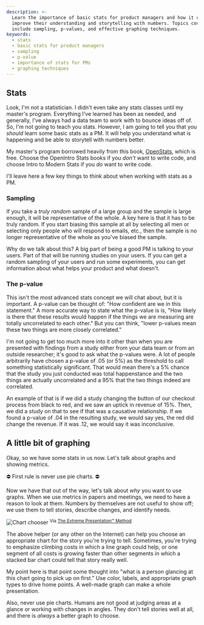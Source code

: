 ```yaml
---
description: >-
  Learn the importance of basic stats for product managers and how it can
  improve their understanding and storytelling with numbers. Topics covered
  include sampling, p-values, and effective graphing techniques.
keywords:
  - stats
  - basic stats for product managers
  - sampling
  - p-value
  - importance of stats for PMs
  - graphing techniques
---
```


## Stats

Look, I'm not a statistician. I didn't even take any stats classes until my master's program. Everything I've learned has been as needed, and generally, I've always had a data team to work with to bounce ideas off of. So, I'm not going to teach you stats. However, I am going to tell you that you _should_ learn some basic stats as a PM. It will help you understand what is happening and be able to storytell with numbers better.

My master's program borrowed heavily from this book, [OpenStats][os], which is free. Choose the OpenIntro Stats books if you _don't_ want to write code, and choose Intro to Modern Stats if you _do_ want to write code.

I'll leave here a few key things to think about when working with stats as a PM.

### Sampling

If you take a _truly random_ sample of a large group and the sample is large enough, it will be representative of the whole. A key here is that it has to be truly random. If you start biasing this sample at all by selecting all men or selecting only people who will respond to emails, etc., then the sample is no longer representative of the whole as you've biased the sample.

Why do we talk about this? A big part of being a good PM is talking to your users. Part of that will be running studies on your users. If you can get a random sampling of your users and run some experiments, you can get information about what helps your product and what doesn't.

### The p-value

This isn't the most advanced stats concept we will chat about, but it is important. A p-value can be thought of: "How confident are we in this statement." A more accurate way to state what the p-value is is, "How likely is there that these results would happen if the things we are measuring are totally uncorrelated to each other." But you can think, "lower p-values mean these two things are more closely correlated."

I'm not going to get too much more into it other than when you are presented with findings from a study either from your data team or from an outside researcher; it's good to ask what the p-values were. A lot of people arbitrarily have chosen a p-value of .05 (or 5%) as the threshold to call something statistically significant. That would mean there's a 5% chance that the study you just conducted was total happenstance and the two things are actually uncorrelated and a 95% that the two things indeed are correlated.

An example of that is if we did a study changing the button of our checkout process from black to red, and we saw an uptick in revenue of 15%. Then, we did a study on that to see if that was a causative relationship. If we found a p-value of .04 in the resulting study, we would say yes, the red did change the revenue. If it was .12, we would say it was inconclusive.

## A little bit of graphing

Okay, so we have some stats in us now. Let's talk about graphs and showing metrics.

⛔️ First rule is never use pie charts. ⛔️

Now we have that out of the way, let's talk about _why_ you want to use graphs. When we use metrics in papers and meetings, we need to have a reason to look at them. Numbers by themselves are not useful to show off; we use them to tell stories, describe changes, and identify needs.

![Chart chooser](/images/chart.jpg)
<sup>Via <a href="https://extremepresentation.com/about-the-extreme-presentation-method/">The Extreme Presentation™ Method</a></sup>

The above helper (or any other on the Internet) can help you choose an appropriate chart for the story you're trying to tell. Sometimes, you're trying to emphasize climbing costs in which a line graph could help, or one segment of all costs is growing faster than other segments in which a stacked bar chart could tell that story really well.

My point here is that point some thought into "what is a person glancing at this chart going to pick up on first." Use color, labels, and appropriate graph types to drive home points. A well-made graph can make a whole presentation.

Also, never use pie charts. Humans are not good at judging areas at a glance or working with changes in angles. They don't tell stories well at all, and there is _always_ a better graph to choose.

[os]: https://www.openintro.org/book/stat/
